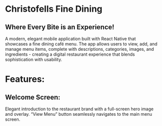 # Christofells Fine Dining
## Where Every Bite is an Experience!

A modern, elegant mobile application built with React Native that showcases a fine dining café menu.
The app allows users to view, add, and manage menu items, complete with descriptions, categories, images, and ingredients - creating a digital restaurant experience that blends sophistication with usability.

# Features:
## Welcome Screen:
Elegant introduction to the restaurant brand with a full-screen hero image and overlay.
“View Menu” button seamlessly navigates to the main menu screen.
